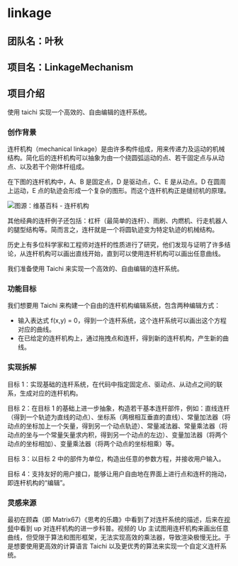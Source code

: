 # linkage

## 团队名：叶秋

## 项目名：LinkageMechanism

## 项目介绍

使用 taichi 实现一个高效的、自由编辑的连杆系统。

### 创作背景

连杆机构（mechanical linkage）是由许多构件组成，用来传递力及运动的机械结构。简化后的连杆机构可以抽象为由一个绕圆弧运动的点、若干固定点与从动点、以及若干个刚体杆组成。

在下图的连杆机构中，A、B 是固定点，D 是驱动点，C、E 是从动点。D 在圆周上运动，E 点的轨迹会形成一个复杂的图形。而这个连杆机构正是缝纫机的原理。

![图源：维基百科 - 连杆机构](https://user-images.githubusercontent.com/30543181/203803774-3c173fc6-6bf4-4e5d-b725-ece1076aaf46.gif)

其他经典的连杆例子还包括：杠杆（最简单的连杆）、雨刷、内燃机、行走机器人的腿型结构等。简而言之，连杆就是一个将圆轨迹变为特定轨迹的机械结构。

历史上有多位科学家和工程师对连杆的性质进行了研究，他们发现与证明了许多结论，从连杆机构可以画出直线开始，直到可以使用连杆机构可以画出任意曲线。

我们准备使用 Taichi 来实现一个高效的、自由编辑的连杆系统。

### 功能目标

我们想要用 Taichi 来构建一个自由的连杆机构编辑系统，包含两种编辑方式：

- 输入表达式 f(x,y) = 0，得到一个连杆系统，这个连杆系统可以画出这个方程对应的曲线。
- 在已给定的连杆机构上，通过拖拽点和连杆，得到新的连杆机构，产生新的曲线。

### 实现拆解

目标 1：实现基础的连杆系统，在代码中指定固定点、驱动点、从动点之间的联系，生成对应的连杆机构。

目标 2：在目标 1
的基础上进一步抽象，构造若干基本连杆部件，例如：直线连杆（得到一个轨迹为直线的动点）、坐标系（两根相互垂直的直线）、常量加法器（将动点的坐标加上一个矢量，得到另一个动点轨迹）、常量减法器、常量乘法器（将动点的坐与一个常量矢量求内积，得到另一个动点的左边）、变量加法器（将两个动点的坐标相加）、变量乘法器（将两个动点的坐标相乘）等。

目标 3：以目标 2 中的部件为单位，构造出任意的参数方程，并接收用户输入。

目标 4：支持友好的用户接口，能够让用户自由地在界面上进行点和连杆的拖动，即连杆机构的“编辑”。

### 灵感来源

最初在顾森（即 Matrix67）《思考的乐趣》中看到了对连杆系统的描述，后来在[视频](https://www.bilibili.com/video/BV18h411W78v)中看到 up 对连杆机构的进一步科普。视频的 Up
主试图用连杆机构来画出任意曲线，但受限于算法和图形框架，无法实现高效的乘法器，导致渲染极慢无比。于是想要使用更高效的计算语言 Taichi 以及更优秀的算法来实现一个自定义连杆系统。
